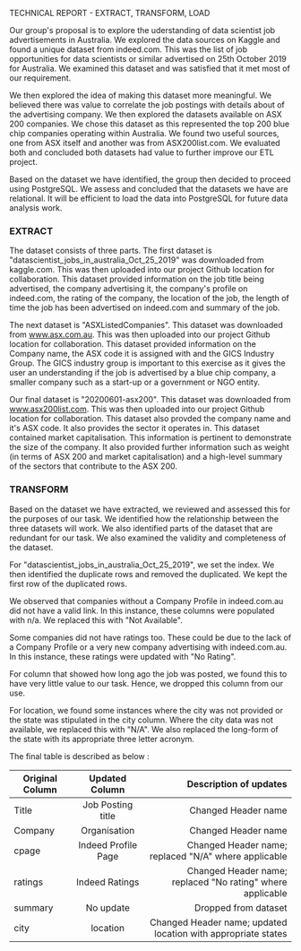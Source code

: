 TECHNICAL REPORT - EXTRACT, TRANSFORM, LOAD

Our group's proposal is to explore the uderstanding of data scientist job advertisements in Australia. We explored the data sources on Kaggle and found a unique dataset from indeed.com. This was the list of job opportunities for data scientists or similar advertised on 25th October 2019 for Australia. We examined this dataset and was satisfied that it met most of our requirement.

We then explored the idea of making this dataset more meaningful. We believed there was value to correlate the job postings with details about of the advertising company. We then explored the datasets available on ASX 200 companies. We chose this dataset as this represented the top 200 blue chip companies operating within Australia. We found two useful sources, one from ASX itself and another was from ASX200list.com. We evaluated both and concluded both datasets had value to further improve our ETL project. 

Based on the dataset we have identified, the group then decided to proceed using PostgreSQL. We assess and concluded that the datasets we have are relational. It will be efficient to load the data into PostgreSQL for future data analysis work. 

### EXTRACT ###

The dataset consists of three parts. The first dataset is "datascientist_jobs_in_australia_Oct_25_2019" was downloaded from kaggle.com. This was then uploaded into our project Github location for collaboration. This dataset provided information on the job title being advertised, the company advertising it, the company's profile on indeed.com, the rating of the company, the location of the job, the length of time the job has been advertised on indeed.com and summary of the job. 

The next dataset is "ASXListedCompanies". This dataset was downloaded from www.asx.com.au. This was then uploaded into our project Github location for collaboration. This dataset provided information on the Company name, the ASX code it is assigned with and the GICS Industry Group. The GICS industry group is important to this exercise as it gives the user an understanding if the job is advertised by a blue chip company, a smaller company such as a start-up or a government or NGO entity. 

Our final dataset is "20200601-asx200". This dataset was downloaded from www.asx200list.com. This was then uploaded into our project Github location for collaboration. This dataset also provded the company name and it's ASX code. It also provides the sector it operates in. This dataset contained market capitalisation. This information is pertinent to demonstrate the size of the company. It also provided further information such as weight (in terms of ASX 200 and market capitalisation) and a high-level summary of the sectors that contribute to the ASX 200. 


### TRANSFORM ###

Based on the dataset we have extracted, we reviewed and assessed this for the purposes of our task. We identified how the relationship between the three datasets will work. We also identified parts of the dataset that are redundant for our task. We also examined the validity and completeness of the dataset. 

For "datascientist_jobs_in_australia_Oct_25_2019", we set the index. We then identified the duplicate rows and removed the duplicated. We kept the first row of the duplicated rows. 

We observed that companies without a Company Profile in indeed.com.au did not have a valid link. In this instance, these columns were populated with n/a. We replaced this with "Not Available". 

Some companies did not have ratings too. These could be due to the lack of a Company Profile or a very new company advertising with indeed.com.au. In this instance, these ratings were updated with "No Rating". 

For column that showed how long ago the job was posted, we found this to have very little value to our task. Hence, we dropped this column from our use. 

For location, we found some instances where the city was not provided or the state was stipulated in the city column. Where the city data was not available, we replaced this with "N/A". We also replaced the long-form of the state with its appropriate three letter acronym. 

The final table is described as below : 

| Original Column | Updated Column| Description of updates|
| ------------- |:-------------:| -----:|
|Title|Job Posting title|Changed Header name|
|Company|Organisation|Changed Header name|
|cpage|Indeed Profile Page|Changed Header name; replaced "N/A" where applicable|
|ratings|Indeed Ratings|Changed Header name; replaced "No rating" where applicable|
|summary|No update|Dropped from dataset|
|city|location|Changed Header name; updated location with appropriate states|
